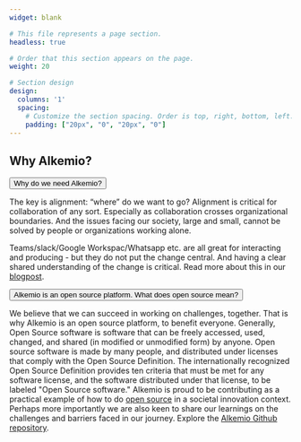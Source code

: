 ```yaml
---
widget: blank

# This file represents a page section.
headless: true

# Order that this section appears on the page.
weight: 20

# Section design
design:
  columns: '1'
  spacing:
    # Customize the section spacing. Order is top, right, bottom, left.
    padding: ["20px", "0", "20px", "0"]
---
```

<h2 class="pb-2 font-weight-bold"> Why Alkemio? </h2>
<!-- Title of collapisble -->
<button type="button" class="collapsible" data-toggle="collapse" data-target="#why-alkemio">Why do we need Alkemio?
</button>
<!-- Content of collapisible -->

<div id="why-alkemio" class="collapse">
  <div class="content">
    <p>The key is alignment: “where” do we want to go? Alignment is critical for collaboration of any sort. Especially as collaboration crosses organizational boundaries. And the issues facing our society, large and small, cannot be solved by people or organizations working alone. </p>
    <p>Teams/slack/Google Workspac/Whatsapp etc. are all great for interacting and producing - but they do not put the change central. And having a clear shared understanding of the change is critical. Read more about this in our <a href="https://draft.alkem.io/post/2022-01-why-do-we-need/" target="_blank"> blogpost</a>.</p>
  </div>
</div>
<!-- Title of collapisble -->
<button type="button" class="collapsible" data-toggle="collapse" data-target="#why-alkemio-opensource">Alkemio is an open source platform. What does open source mean?
</button>
<!-- Content of collapisible -->

<div id="why-alkemio-opensource" class="collapse">
  <div class="content">
    <p> We believe that we can succeed in working on challenges, together. That is why Alkemio is an open source platform, to benefit everyone. Generally, Open Source software is software that can be freely accessed, used, changed, and shared (in modified or unmodified form) by anyone. Open source software is made by many people, and distributed under licenses that comply with the Open Source Definition. The internationally recognized Open Source Definition provides ten criteria that must be met for any software license, and the software distributed under that license, to be labeled "Open Source software." Alkemio is proud to be contributing as a practical example of how to do <a href="https://www.alkemio.foundation/post/2021-07-open-source-pleio"> open source</a> in a societal innovation context. Perhaps more importantly we are also keen to share our learnings on the challenges and barriers faced in our journey. Explore the <a href="https://github.com/alkem-io" target="_blank"> Alkemio Github repository</a>.</p>
  </div>
</div>